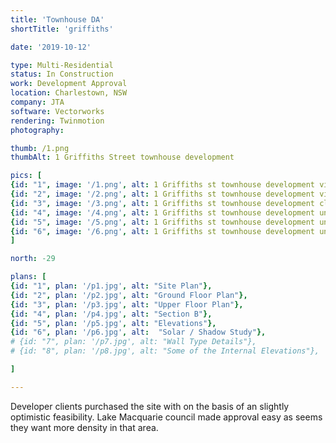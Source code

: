 ```yaml
---
title: 'Townhouse DA'
shortTitle: 'griffiths'

date: '2019-10-12'

type: Multi-Residential
status: In Construction
work: Development Approval
location: Charlestown, NSW
company: JTA
software: Vectorworks
rendering: Twinmotion
photography: 

thumb: /1.png
thumbAlt: 1 Griffiths Street townhouse development

pics: [
{id: "1", image: '/1.png', alt: 1 Griffiths st townhouse development view from the south, caption: View of the townhouses and drive way from the south on Griffiths St},
{id: "2", image: '/2.png', alt: 1 Griffiths st townhouse development view from the east, caption: View from the East on Griffiths st},
{id: "3", image: '/3.png', alt: 1 Griffiths st townhouse development close up from the east, caption: Close up from the East},
{id: "4", image: '/4.png', alt: 1 Griffiths st townhouse development unit 1 entry, caption: Unit 1 entry},
{id: "5", image: '/5.png', alt: 1 Griffiths st townhouse development unit 2 entry and garages, caption: Unit 2 & 3 entry and garage},
{id: "6", image: '/6.png', alt: 1 Griffiths st townhouse development unit 4 and 5 at the end, caption: Unit 4 & 5 at the end of the drive way}
]

north: -29

plans: [
{id: "1", plan: '/p1.jpg', alt: "Site Plan"},
{id: "2", plan: '/p2.jpg', alt: "Ground Floor Plan"},
{id: "3", plan: '/p3.jpg', alt: "Upper Floor Plan"},
{id: "4", plan: '/p4.jpg', alt: "Section B"},
{id: "5", plan: '/p5.jpg', alt: "Elevations"},
{id: "6", plan: '/p6.jpg', alt:  "Solar / Shadow Study"},
# {id: "7", plan: '/p7.jpg', alt: "Wall Type Details"},
# {id: "8", plan: '/p8.jpg', alt: "Some of the Internal Elevations"},

]

---
```


Developer clients purchased the site with on the basis of an slightly optimistic feasibility. 
Lake Macquarie council made approval easy as seems they want more density in that area.